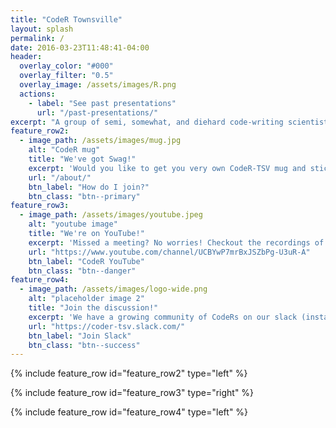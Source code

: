 ```yaml
---
title: "CodeR Townsville"
layout: splash
permalink: /
date: 2016-03-23T11:48:41-04:00
header:
  overlay_color: "#000"
  overlay_filter: "0.5"
  overlay_image: /assets/images/R.png
  actions:
    - label: "See past presentations"
      url: "/past-presentations/"
excerpt: "A group of semi, somewhat, and diehard code-writing scientists who use R (and other languages) to solve a diverse set of problems in our respective fields."
feature_row2:
  - image_path: /assets/images/mug.jpg
    alt: "CodeR mug"
    title: "We've got Swag!"
    excerpt: 'Would you like to get you very own CodeR-TSV mug and stickers? Come along to our weekly meetings to be in the draw!'
    url: "/about/"
    btn_label: "How do I join?"
    btn_class: "btn--primary"
feature_row3:
  - image_path: /assets/images/youtube.jpeg
    alt: "youtube image"
    title: "We're on YouTube!"
    excerpt: 'Missed a meeting? No worries! Checkout the recordings of our past presentions on our YouTube channel.'
    url: "https://www.youtube.com/channel/UCBYwP7mrBxJSZbPg-U3uR-A"
    btn_label: "CodeR YouTube"
    btn_class: "btn--danger"
feature_row4:
  - image_path: /assets/images/logo-wide.png
    alt: "placeholder image 2"
    title: "Join the discussion!"
    excerpt: 'We have a growing community of CodeRs on our slack (instant messenger). We solve problems, share resources, and plan future events.'
    url: "https://coder-tsv.slack.com/"
    btn_label: "Join Slack"
    btn_class: "btn--success"
---
```


{% include feature_row id="feature_row2" type="left" %}

{% include feature_row id="feature_row3" type="right" %}

{% include feature_row id="feature_row4" type="left" %}